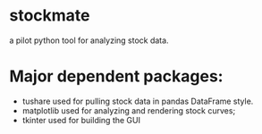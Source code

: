 # stockmate
a pilot python tool for analyzing stock data.
# Major dependent packages:
  * tushare
    used for pulling stock data in pandas DataFrame style.
  * matplotlib
    used for analyzing and rendering stock curves;
  * tkinter
    used for building the GUI
